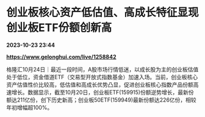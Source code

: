 # 创业板核心资产低估值、高成长特征显现 创业板ETF份额创新高

**2023-10-23 23:44**

**https://www.gelonghui.com/live/1258842**

格隆汇10月24日｜最近一段时间，A股市场行情低迷，以成长股为主的创业板估值处于低位，资金借道ETF（交易型开放式指数基金）加速入场。当前，创业板核心资产估值性价比较高，低估值和高成长优势凸显，促进创业板核心指数产品份额高速增长。数据显示，截至10月20日，创业板ETF(159915)份额逆势增长，最新份额达211亿份，创下历史新高；创业板50ETF(159949)最新份额达226亿份，相较年初增幅超100%。